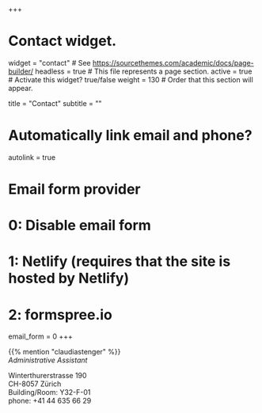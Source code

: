 +++
# Contact widget.
widget = "contact"  # See https://sourcethemes.com/academic/docs/page-builder/
headless = true  # This file represents a page section.
active = true  # Activate this widget? true/false
weight = 130  # Order that this section will appear.

title = "Contact"
subtitle = ""

# Automatically link email and phone?
autolink = true

# Email form provider
#   0: Disable email form
#   1: Netlify (requires that the site is hosted by Netlify)
#   2: formspree.io
email_form = 0
+++

{{% mention "claudiastenger" %}}<br>
*Administrative Assistant*

Winterthurerstrasse 190 <br>
CH-8057 Zürich <br>
Building/Room: Y32-F-01 <br>
phone: +41 44 635 66 29 <br>
